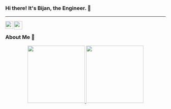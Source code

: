 ### Hi there! It's Bijan, the Engineer. 🌱

<hr />

<a href="https://www.linkedin.com/in/bmoudi/">
  <img align="left" width="24px" src="https://cdn.jsdelivr.net/npm/simple-icons@v3/icons/linkedin.svg"  />
</a>
<a href="mailto:bmoudi@gmail.com">
  <img align="left" width="26px" src="https://cdn.jsdelivr.net/npm/simple-icons@v3/icons/gmail.svg" />
</a>

<br/>

### About Me 🚀

<div align="center">
  <a href="https://github.com/bijanmoudi">
  <img height="180em" src="https://github-readme-stats.vercel.app/api?username=bijanmoudi&show_icons=true&theme=gradient&include_all_commits=true&count_private=true"/>
  <img height="180em" src="https://github-readme-stats.vercel.app/api/top-langs/?username=bijanmoudi&layout=compact&langs_count=7&theme=gradient"/>
</div>

